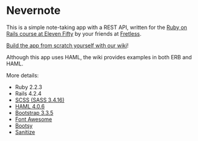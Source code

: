 # Nevernote

This is a simple note-taking app with a REST API, written for the [Ruby on Rails course at Eleven Fifty](https://elevenfifty.com/course/ruby-on-rails/) by your friends at [Fretless](https://github.com/getfretless).

[Build the app from scratch yourself with our wiki](https://github.com/getfretless/nevernote/wiki/01-Init-a-Rails-4.2.4-Project)!

Although this app uses HAML, the wiki provides examples in both ERB and HAML.

More details:
* Ruby 2.2.3
* Rails 4.2.4
* [SCSS (SASS 3.4.16)](http://sass-lang.com/)
* [HAML 4.0.6](http://haml.info/)
* [Bootstrap 3.3.5](http://getbootstrap.com/)
* [Font Awesome](http://fortawesome.github.io/Font-Awesome/)
* [Bootsy](http://volmerius.com/bootsy/)
* [Sanitize](https://github.com/rgrove/sanitize)
